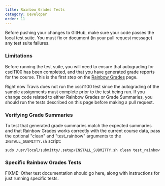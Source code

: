 ```yaml
---
title: Rainbow Grades Tests
category: Developer
order: 11
---
```


Before pushing your changes to GitHub, make sure your code passes the
local test suite.  You must fix or document (in your pull request
message) any test suite failures.


### Limitations

Before running the test suite, you will need to ensure that autograding
for csci1100 has been completed, and that you have generated grade
reports for the course. This is the first step on the 
[Rainbow Grades](/instructor/rainbow_grades) page.

Right now Travis does not run the csci1100 test since the autograding of
the sample assignments must complete prior to the test being run. If you
change code related to either Rainbow Grades or Grade Summaries, you should
run the tests described on this page before making a pull request.

### Verifying Grade Summaries

To test that generated grade summaries match the expected summaries and
that Rainbow Grades works correctly with the current course data, pass the
optional "clean" and "test_rainbow" arguments to the `INSTALL_SUBMITTY.sh` 
script:

``` 
sudo /usr/local/submitty/.setup/INSTALL_SUBMITTY.sh clean test_rainbow 
```

### Specific Rainbow Grades Tests

FIXME: Other test documentation should go here, along with instructions
for just running specific tests.

